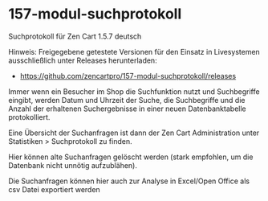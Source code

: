 # 157-modul-suchprotokoll
Suchprotokoll für Zen Cart 1.5.7 deutsch

Hinweis: 
Freigegebene getestete Versionen für den Einsatz in Livesystemen ausschließlich unter Releases herunterladen:
* https://github.com/zencartpro/157-modul-suchprotokoll/releases

Immer wenn ein Besucher im Shop die Suchfunktion nutzt und Suchbegriffe eingibt, werden Datum und Uhrzeit der Suche, die Suchbegriffe und die Anzahl der erhaltenen Suchergebnisse in einer neuen Datenbanktabelle protokolliert.

Eine Übersicht der Suchanfragen ist dann der Zen Cart Administration unter Statistiken > Suchprotokoll zu finden.

Hier können alte Suchanfragen gelöscht werden (stark empfohlen, um die Datenbank nicht unnötig aufzublähen).

Die Suchanfragen können hier auch zur Analyse in Excel/Open Office als csv Datei exportiert werden
